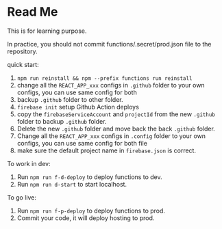 # Read Me

This is for learning purpose.

In practice, you should not commit functions/.secret/prod.json file to the repository.

quick start:

1. `npm run reinstall && npm --prefix functions run reinstall`
2. change all the `REACT_APP_xxx` configs in `.github` folder to your own configs, you can use same config for both
3. backup `.github` folder to other folder.
4. `firebase init` setup Github Action deploys
5. copy the `firebaseServiceAccount` and `projectId` from the new `.github` folder to backup `.github` folder.
6. Delete the new `.github` folder and move back the back `.github` folder.
7. Change all the `REACT_APP_xxx` configs in `.config` folder to your own configs, you can use same config for both file
8. make sure the default project name in `firebase.json` is correct.

To work in dev:

1. Run `npm run f-d-deploy` to deploy functions to dev.
2. Run `npm run d-start` to start localhost.

To go live:

1. Run `npm run f-p-deploy` to deploy functions to prod.
2. Commit your code, it will deploy hosting to prod.
